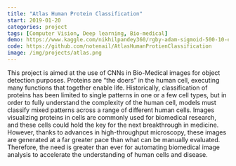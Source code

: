 ```yaml
---
title: "Atlas Human Protein Classification"
start: 2019-01-20
categories: project
tags: [Computer Vision, Deep learning, Bio-medical]
demo: https://www.kaggle.com/nikhilpandey360/rgby-adam-sigmoid-500-10-ep-10-inception
code: https://github.com/notenail/AtlasHumanProtienClassification
image: /img/projects/atlas.png
---
```



This project is aimed at the use of CNNs in Bio-Medical images for object detection purposes. Proteins are “the doers” in the human cell, executing many functions that together enable life. Historically, classification of proteins has been limited to single patterns in one or a few cell types, but in order to fully understand the complexity of the human cell, models must classify mixed patterns across a range of different human cells. Images visualizing proteins in cells are commonly used for biomedical research, and these cells could hold the key for the next breakthrough in medicine. However, thanks to advances in high-throughput microscopy, these images are generated at a far greater pace than what can be manually evaluated. Therefore, the need is greater than ever for automating biomedical image analysis to accelerate the understanding of human cells and disease.
